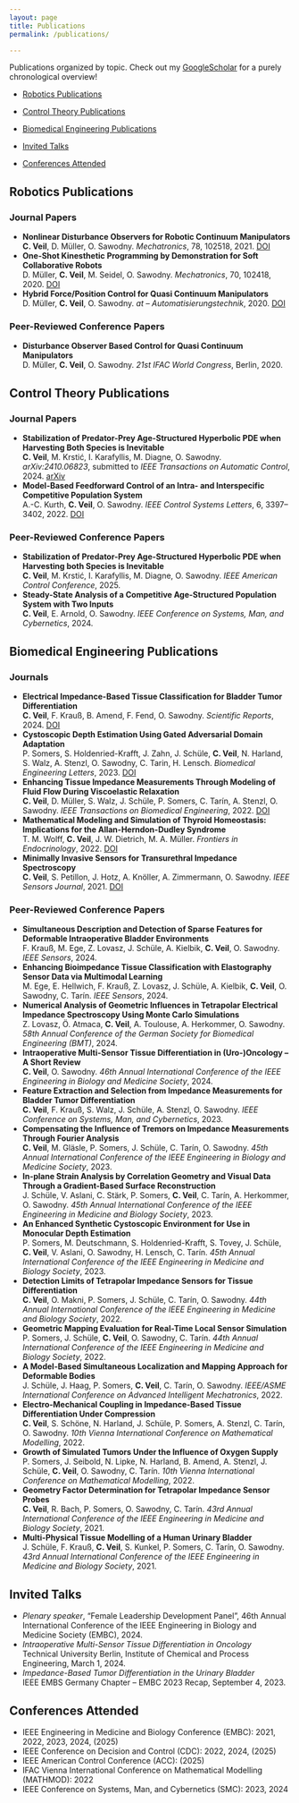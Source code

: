 ```yaml
---
layout: page
title: Publications
permalink: /publications/

---
```

Publications organized by topic. Check out my <a href="https://scholar.google.de/citations?hl=de&user=KZgVPNMAAAAJ&view_op=list_works&sortby=pubdate">GoogleScholar</a> for a purely chronological overview!
- [Robotics Publications](#robotics-publications)
- [Control Theory Publications](#control-theory-publications)
- [Biomedical Engineering Publications](#biomedical-engineering-publications)

- [Invited Talks](#invited-talks)
- [Conferences Attended](#conferences-attended)

## Robotics Publications
### Journal Papers
- **Nonlinear Disturbance Observers for Robotic Continuum Manipulators**  
**C. Veil**, D. Müller, O. Sawodny. *Mechatronics*, 78, 102518, 2021. [DOI](https://doi.org/10.1016/j.mechatronics.2021.102518)
- **One-Shot Kinesthetic Programming by Demonstration for Soft Collaborative Robots**  
D. Müller, **C. Veil**, M. Seidel, O. Sawodny. *Mechatronics*, 70, 102418, 2020. [DOI](https://doi.org/10.1016/j.mechatronics.2020.102418)
- **Hybrid Force/Position Control for Quasi Continuum Manipulators**  
D. Müller, **C. Veil**, O. Sawodny. *at – Automatisierungstechnik*, 2020. [DOI](https://doi.org/10.1515/auto-2020-0053)
### Peer-Reviewed Conference Papers
- **Disturbance Observer Based Control for Quasi Continuum Manipulators**  
D. Müller, **C. Veil**, O. Sawodny. *21st IFAC World Congress*, Berlin, 2020.


## Control Theory Publications
### Journal Papers 
- **Stabilization of Predator-Prey Age-Structured Hyperbolic PDE when Harvesting Both Species is Inevitable**  
  **C. Veil**, M. Krstić, I. Karafyllis, M. Diagne, O. Sawodny. *arXiv:2410.06823*, submitted to *IEEE Transactions on Automatic Control*, 2024. [arXiv](https://arxiv.org/abs/2410.06823)
- **Model-Based Feedforward Control of an Intra- and Interspecific Competitive Population System**  
  A.-C. Kurth, **C. Veil**, O. Sawodny. *IEEE Control Systems Letters*, 6, 3397–3402, 2022. [DOI](https://doi.org/10.1109/LCSYS.2022.3183894)
### Peer-Reviewed Conference Papers
- **Stabilization of Predator-Prey Age-Structured Hyperbolic PDE when Harvesting both Species is Inevitable**  
**C. Veil**, M. Krstić, I. Karafyllis, M. Diagne, O. Sawodny. *IEEE American Control Conference*, 2025.
- **Steady-State Analysis of a Competitive Age-Structured Population System with Two Inputs**  
  **C. Veil**, E. Arnold, O. Sawodny. *IEEE Conference on Systems, Man, and Cybernetics*, 2024.


## Biomedical Engineering Publications
### Journals
- **Electrical Impedance-Based Tissue Classification for Bladder Tumor Differentiation**  
**C. Veil**, F. Krauß, B. Amend, F. Fend, O. Sawodny. *Scientific Reports*, 2024. [DOI](https://doi.org/10.1038/s41598-024-84844-9)
- **Cystoscopic Depth Estimation Using Gated Adversarial Domain Adaptation**  
P. Somers, S. Holdenried-Krafft, J. Zahn, J. Schüle, **C. Veil**, N. Harland, S. Walz, A. Stenzl, O. Sawodny, C. Tarin, H. Lensch. *Biomedical Engineering Letters*, 2023. [DOI](https://doi.org/10.1007/s13534-023-00261-3)
- **Enhancing Tissue Impedance Measurements Through Modeling of Fluid Flow During Viscoelastic Relaxation**  
**C. Veil**, D. Müller, S. Walz, J. Schüle, P. Somers, C. Tarín, A. Stenzl, O. Sawodny. *IEEE Transactions on Biomedical Engineering*, 2022. [DOI](https://doi.org/10.1109/TBME.2022.3199468)
- **Mathematical Modeling and Simulation of Thyroid Homeostasis: Implications for the Allan-Herndon-Dudley Syndrome**  
T. M. Wolff, **C. Veil**, J. W. Dietrich, M. A. Müller. *Frontiers in Endocrinology*, 2022. [DOI](https://doi.org/10.3389/fendo.2022.882788)
- **Minimally Invasive Sensors for Transurethral Impedance Spectroscopy**  
**C. Veil**, S. Petillon, J. Hotz, A. Knöller, A. Zimmermann, O. Sawodny. *IEEE Sensors Journal*, 2021. [DOI](https://doi.org/10.1109/JSEN.2021.3108779)

### Peer-Reviewed Conference Papers
- **Simultaneous Description and Detection of Sparse Features for Deformable Intraoperative Bladder Environments**  
F. Krauß, M. Ege, Z. Lovasz, J. Schüle, A. Kielbik, **C. Veil**, O. Sawodny. *IEEE Sensors*, 2024.
- **Enhancing Bioimpedance Tissue Classification with Elastography Sensor Data via Multimodal Learning**  
M. Ege, E. Hellwich, F. Krauß, Z. Lovasz, J. Schüle, A. Kielbik, **C. Veil**, O. Sawodny, C. Tarín. *IEEE Sensors*, 2024.
- **Numerical Analysis of Geometric Influences in Tetrapolar Electrical Impedance Spectroscopy Using Monte Carlo Simulations**  
Z. Lovasz, Ö. Atmaca, **C. Veil**, A. Toulouse, A. Herkommer, O. Sawodny. *58th Annual Conference of the German Society for Biomedical Engineering (BMT)*, 2024.
- **Intraoperative Multi-Sensor Tissue Differentiation in (Uro-)Oncology – A Short Review**  
**C. Veil**, O. Sawodny. *46th Annual International Conference of the IEEE Engineering in Biology and Medicine Society*, 2024.
- **Feature Extraction and Selection from Impedance Measurements for Bladder Tumor Differentiation**  
**C. Veil**, F. Krauß, S. Walz, J. Schüle, A. Stenzl, O. Sawodny. *IEEE Conference on Systems, Man, and Cybernetics*, 2023.
- **Compensating the Influence of Tremors on Impedance Measurements Through Fourier Analysis**  
**C. Veil**, M. Gläsle, P. Somers, J. Schüle, C. Tarín, O. Sawodny. *45th Annual International Conference of the IEEE Engineering in Biology and Medicine Society*, 2023.
- **In-plane Strain Analysis by Correlation Geometry and Visual Data Through a Gradient-Based Surface Reconstruction**  
J. Schüle, V. Aslani, C. Stärk, P. Somers, **C. Veil**, C. Tarín, A. Herkommer, O. Sawodny. *45th Annual International Conference of the IEEE Engineering in Medicine and Biology Society*, 2023.
- **An Enhanced Synthetic Cystoscopic Environment for Use in Monocular Depth Estimation**  
P. Somers, M. Deutschmann, S. Holdenried-Krafft, S. Tovey, J. Schüle, **C. Veil**, V. Aslani, O. Sawodny, H. Lensch, C. Tarín. *45th Annual International Conference of the IEEE Engineering in Medicine and Biology Society*, 2023.
- **Detection Limits of Tetrapolar Impedance Sensors for Tissue Differentiation**  
**C. Veil**, O. Makni, P. Somers, J. Schüle, C. Tarín, O. Sawodny. *44th Annual International Conference of the IEEE Engineering in Medicine and Biology Society*, 2022.
- **Geometric Mapping Evaluation for Real-Time Local Sensor Simulation**  
P. Somers, J. Schüle, **C. Veil**, O. Sawodny, C. Tarín. *44th Annual International Conference of the IEEE Engineering in Medicine and Biology Society*, 2022.
- **A Model-Based Simultaneous Localization and Mapping Approach for Deformable Bodies**  
J. Schüle, J. Haag, P. Somers, **C. Veil**, C. Tarín, O. Sawodny. *IEEE/ASME International Conference on Advanced Intelligent Mechatronics*, 2022.
- **Electro-Mechanical Coupling in Impedance-Based Tissue Differentiation Under Compression**  
**C. Veil**, S. Schöne, N. Harland, J. Schüle, P. Somers, A. Stenzl, C. Tarín, O. Sawodny. *10th Vienna International Conference on Mathematical Modelling*, 2022.
- **Growth of Simulated Tumors Under the Influence of Oxygen Supply**  
P. Somers, J. Seibold, N. Lipke, N. Harland, B. Amend, A. Stenzl, J. Schüle, **C. Veil**, O. Sawodny, C. Tarín. *10th Vienna International Conference on Mathematical Modelling*, 2022.
- **Geometry Factor Determination for Tetrapolar Impedance Sensor Probes**  
**C. Veil**, R. Bach, P. Somers, O. Sawodny, C. Tarín. *43rd Annual International Conference of the IEEE Engineering in Medicine and Biology Society*, 2021.
- **Multi-Physical Tissue Modelling of a Human Urinary Bladder**  
J. Schüle, F. Krauß, **C. Veil**, S. Kunkel, P. Somers, C. Tarín, O. Sawodny. *43rd Annual International Conference of the IEEE Engineering in Medicine and Biology Society*, 2021.


## Invited Talks

- *Plenary speaker*, “Female Leadership Development Panel”, 46th Annual International Conference of the IEEE Engineering in Biology and Medicine Society (EMBC), 2024.
- *Intraoperative Multi-Sensor Tissue Differentiation in Oncology*  
  Technical University Berlin, Institute of Chemical and Process Engineering, March 1, 2024.
- *Impedance-Based Tumor Differentiation in the Urinary Bladder*  
  IEEE EMBS Germany Chapter – EMBC 2023 Recap, September 4, 2023.

## Conferences Attended
- IEEE Engineering in Medicine and Biology Conference (EMBC): 2021, 2022, 2023, 2024, (2025)
- IEEE Conference on Decision and Control (CDC): 2022, 2024, (2025)
- IEEE American Control Conference (ACC): (2025)
- IFAC Vienna International Conference on Mathematical Modelling (MATHMOD): 2022  
- IEEE Conference on Systems, Man, and Cybernetics (SMC): 2023, 2024
